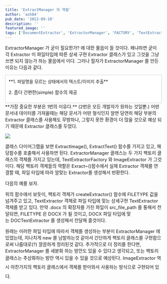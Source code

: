 ```yaml
---
title: 'ExtractManager 의 역할'
author: 'ash84'
pub_date: '2012-09-10'
description: ''
featured_image: ''
tags: ['DocumentExtractor', 'ExtractorManager', 'FACTORY', 'TextExtractorFactory', '팩토리패턴']
---
```



<span style="font-size: 11pt; ">ExtractorManager 가 굳이 필요한가? 에 대한 물음이 들 것이다. 왜냐하면 굳이 각 Extractor 이 파일타입에 따른 상세 구현 Extractor 클래스가 있고 그것을 그냥 쓰면 되지 않는가 하는 물음에서 이다. 그러나 필자가 ExtractorManager 를 만든 이유는 다음과 같다. </span>

<div class="txc-textbox" style="border: 1px solid rgb(203, 203, 203); background-color: rgb(255, 255, 255); padding: 10px; ">**1. 파일명을 모르는 상태에서의 텍스트/이미지 추출**

<span style="font-size: 11pt; ">2. 좀더 간편한(simple) 함수의 제공</span>

</div><span style="font-size: 11pt; ">**가장 중요한 부분은 1번의 이유다.** (2번은 모든 개발자가 원하는 것일뿐.) 어떤 문서내 데이터를 가져올때는 해당 문서가 어떤 형식인지 알면 당연히 해당 부분의 Extractor 클래스를 사용해도 무방하나, 그렇지 못한 환경이 더 많을 것으로 예상 되기 때문에 Extractor 클래스를 두었다. </span>

![](http://ash84.net/wp-content/uploads/1/cfile10.uf.117E9F48504B0994205556.png)

<span style="font-size: 11pt; ">클래스 다이어그램을 보면 </span><span style="font-size: 11pt; ">ExtractImage(), ExtractText() 함수를 가지고 있고, 해당함수를 호출해서 사용하면 된다. ExtractorManager 클래스는 두 가지 팩토리 클래스의 객체를 가지고 있는데, TextExtractor</span><span style="font-size: 11pt; ">Factory 와 ImageExtractor 가 그것이다. 해당 팩토리 객체들의 역할은 Exract~()함수에서 실제 Extractor 객체를 연결할 때, 파일 타입에 따라 알맞는 Extractor를 생성해서 반환한다. </span>

<span style="font-size: 11pt; ">다음의 예를 보자. </span>

<script src="https://gist.github.com/3672924.js"></script>

<span style="font-size: 11pt; ">위의 함수에서 보듯이, 팩토리 객체가 </span><span style="font-size: 11pt; ">createExtractor() 함수에 </span><span style="font-size: 11pt; ">FILETYPE</span><span style="font-size: 11pt; "> 값을 넘겨주고 있고, TextExtractor 객체로 파일 타입에 맞는 상세구현 TextExtractor 객체를 받고 있다. 만약 .docx 의 확장자를 가진 파일이 src_file_path 를 통해서 전달되면, FILETYPE 은 DOCX 가 될 것이고, DOCX 파일 타입에 맞는 </span><span style="font-size: 11pt; ">DOCTextExtractor 를 생성해서 전달해 줄것이다. </span>

<script src="https://gist.github.com/3672950.js"></script>

<span style="font-size: 11pt; ">원래는 이러한 파일 타입에 따라서 객체를 생성하는 부분이 ExtractorManager 에 있었는데, 지나치게 new 를 남발하는것 같아서 간단하게 팩토리 클래스를 구현함으로써 나름대로(?) 깔끔하게 정리된것 같다. 추가적으로 더 정리를 한다면, ExtractorManager 를 세분화 하는 방안도 있을 수 있다고 생각되고, 또는 팩토리 클래스는 추상화하는 방안 역시 있을 수 있을 것으로 예상된다. </span><span style="font-size: 11pt; line-height: 2; ">ImageExtractor 역시 마찬가지의 팩토리 클래스에서 객체를 받아와서 사용하는 방식으로 구현되어 있다. </span>




